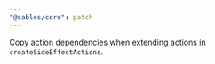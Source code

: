 ```yaml
---
"@sables/core": patch
---
```


Copy action dependencies when extending actions in `createSideEffectActions`.
